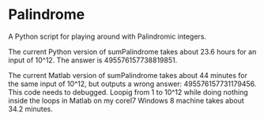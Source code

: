 # Palindrome
A Python script for playing around with Palindromic integers.

The current Python version of sumPalindrome takes about 23.6 hours for an input of 10^12. The answer is 495576157738819851.

The current Matlab version of sumPalindrome takes about 44 minutes for the same input of 10^12, but outputs a wrong answer: 495576157731179456. This code needs to debugged.
Loopig from 1 to 10^12 while doing nothing inside the loops in Matlab on my coreI7 Windows 8 machine takes about 34.2 minutes. 

